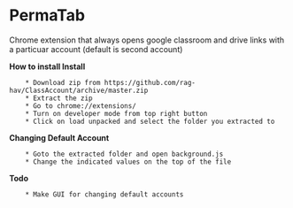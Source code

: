 # PermaTab
Chrome extension that always opens google classroom and drive links with a particuar account (default is second account)

**How to install Install**

        * Download zip from https://github.com/rag-hav/ClassAccount/archive/master.zip
        * Extract the zip 
        * Go to chrome://extensions/
        * Turn on developer mode from top right button
        * Click on load unpacked and select the folder you extracted to

**Changing Default Account**

        * Goto the extracted folder and open background.js
        * Change the indicated values on the top of the file
        
**Todo**

        * Make GUI for changing default accounts

